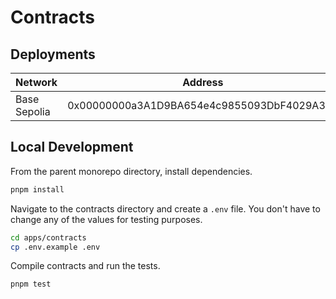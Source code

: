 # Contracts

## Deployments

| Network      | Address                                    |
| ------------ | ------------------------------------------ |
| Base Sepolia | 0x00000000a3A1D9BA654e4c9855093DbF4029A382 |

## Local Development

From the parent monorepo directory, install dependencies.

```bash
pnpm install
```

Navigate to the contracts directory and create a `.env` file. You don't have to change any of the values for testing purposes.

```bash
cd apps/contracts
cp .env.example .env
```

Compile contracts and run the tests.

```bash
pnpm test
```
